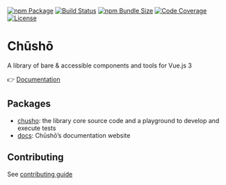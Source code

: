 [![npm Package](https://img.shields.io/npm/v/chusho)](https://www.npmjs.com/package/chusho)
[![Build Status](https://img.shields.io/github/actions/workflow/status/liip/chusho/test.yml?branch=main)](https://github.com/liip/chusho/actions)
[![npm Bundle Size](https://img.shields.io/bundlephobia/minzip/chusho)](https://bundlephobia.com/result?p=chusho)
[![Code Coverage](https://codecov.io/gh/liip/chusho/branch/dev/graph/badge.svg?token=UuzInaX0Ty)](https://codecov.io/gh/liip/chusho)
[![License](https://img.shields.io/github/license/liip/chusho)](https://github.com/liip/chusho/blob/main/LICENSE.md)

# Chūshō

A library of bare & accessible components and tools for Vue.js 3

👉️ [Documentation](https://www.chusho.dev/guide/)

## Packages

- [chusho](https://github.com/liip/chusho/tree/main/packages/chusho/): the library core source code and a playground to develop and execute tests
- [docs](https://github.com/liip/chusho/tree/main/packages/docs/): Chūshō’s documentation website

## Contributing

See [contributing guide](https://github.com/liip/chusho/blob/main/CONTRIBUTING.md)
